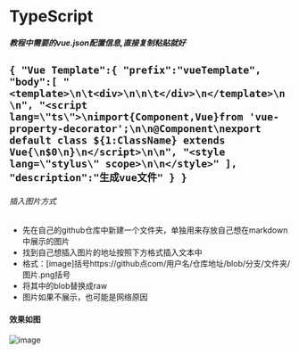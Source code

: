 # TypeScript
##### 教程中需要的vue.json配置信息,直接复制粘贴就好
`
{
	"Vue Template":{
		"prefix":"vueTemplate",
		"body":[
			"<template>\n\t<div>\n\n\t</div>\n</template>\n\n",
			"<script lang=\"ts\">\nimport{Component,Vue}from 'vue-property-decorator';\n\n@Component\nexport default class ${1:ClassName} extends Vue{\n$0\n}\n</script>\n\n",
			"<style lang=\"stylus\" scope>\n\n</style>"
		],
		"description":"生成vue文件"
	}
}
`
----
###### 插入图片方式
- 先在自己的github仓库中新建一个文件夹，单独用来存放自己想在markdown中展示的图片
- 找到自己想插入图片的地址按照下方格式插入文本中
- 格式：[image]括号https://github点com/用户名/仓库地址/blob/分支/文件夹/图片.png括号
- 将其中的blob替换成raw
- 图片如果不展示，也可能是网络原因

        
#### 效果如图

  ![image](https://github.com/Pooo-hxp/some-function-package/raw/master/photo/btn-ui.png?raw=true)
